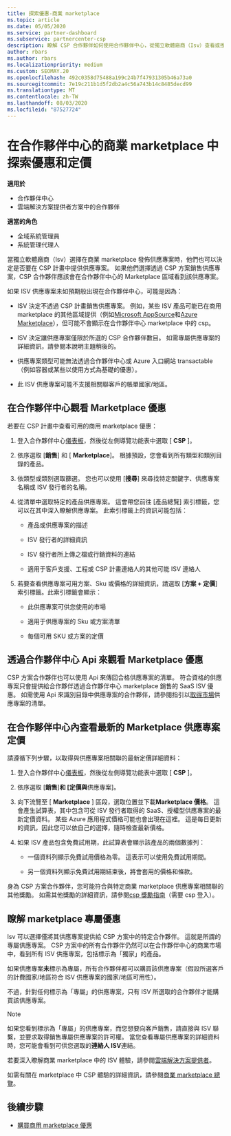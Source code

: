 ```yaml
---
title: 探索優惠-商業 marketplace
ms.topic: article
ms.date: 05/05/2020
ms.service: partner-dashboard
ms.subservice: partnercenter-csp
description: 瞭解 CSP 合作夥伴如何使用合作夥伴中心，從獨立軟體廠商（Isv）查看或搜尋 marketplace 提供的 SaaS 供應專案或定價。
author: rbars
ms.author: rbars
ms.localizationpriority: medium
ms.custom: SEOMAY.20
ms.openlocfilehash: 492c0358d75488a199c24b7f47931305b46a73a0
ms.sourcegitcommit: 7e19c211b1d5f2db2a4c56a743b14c8485decd99
ms.translationtype: MT
ms.contentlocale: zh-TW
ms.lasthandoff: 08/03/2020
ms.locfileid: "87527724"
---
```

# <a name="discover-offers-and-pricing-in-the-partner-center-commercial-marketplace"></a>在合作夥伴中心的商業 marketplace 中探索優惠和定價

**適用於**

- 合作夥伴中心
- 雲端解決方案提供者方案中的合作夥伴

**適當的角色**

- 全域系統管理員
- 系統管理代理人

當獨立軟體廠商（Isv）選擇在商業 marketplace 發佈供應專案時，他們也可以決定是否要在 CSP 計畫中提供供應專案。 如果他們選擇透過 CSP 方案銷售供應專案，CSP 合作夥伴應該會在合作夥伴中心的 Marketplace 區域看到該供應專案。

如果 ISV 供應專案未如預期般出現在合作夥伴中心，可能是因為：

- ISV 決定不透過 CSP 計畫銷售供應專案。 例如，某些 ISV 產品可能已在商用 marketplace 的其他區域提供（例如[Microsoft AppSource](https://appsource.microsoft.com/)和[Azure Marketplace](https://azuremarketplace.microsoft.com/)），但可能不會顯示在合作夥伴中心 marketplace 中的 csp。

- ISV 決定讓供應專案僅限於所選的 CSP 合作夥伴數目。 如需專屬供應專案的詳細資訊，請參閱本說明主題稍後的。

- 供應專案類型可能無法透過合作夥伴中心或 Azure 入口網站 transactable （例如容器或某些以使用方式為基礎的優惠）。

- 此 ISV 供應專案可能不支援相關聯客戶的帳單國家/地區。

## <a name="view-marketplace-offers-in-partner-center"></a>在合作夥伴中心觀看 Marketplace 優惠

若要在 CSP 計畫中查看可用的商用 marketplace 優惠： 

1. 登入合作夥伴中心[儀表板](https://partner.microsoft.com/dashboard)，然後從左側導覽功能表中選取 [ **CSP** ]。

2. 依序選取 [**銷售**] 和 [ **Marketplace**]。 根據預設，您會看到所有類型和類別目錄的產品。

3. 依類型或類別選取篩選。 您也可以使用 [**搜尋**] 來尋找特定關鍵字、供應專案名稱或 ISV 發行者的名稱。

4. 從清單中選取特定的產品供應專案。 這會帶您前往 [產品總覽] 索引標籤，您可以在其中深入瞭解供應專案。 此索引標籤上的資訊可能包括： 

    - 產品或供應專案的描述

    - ISV 發行者的詳細資訊

    - ISV 發行者所上傳之檔或行銷資料的連結

    - 適用于客戶支援、工程或 CSP 計畫連絡人的其他可能 ISV 連絡人

5. 若要查看供應專案可用方案、Sku 或價格的詳細資訊，請選取 [**方案 + 定價**] 索引標籤。此索引標籤會顯示：

    - 此供應專案可供您使用的市場

    - 適用于供應專案的 Sku 或方案清單

    - 每個可用 SKU 或方案的定價

## <a name="view-marketplace-offers-via-partner-center-apis"></a>透過合作夥伴中心 Api 來觀看 Marketplace 優惠

CSP 方案合作夥伴也可以使用 Api 來傳回合格供應專案的清單。 符合資格的供應專案只會提供給合作夥伴透過合作夥伴中心 marketplace 銷售的 SaaS ISV 優惠。 如需使用 Api 來識別目錄中供應專案的合作夥伴，請參閱指引以[取得市場](https://docs.microsoft.com/partner-center/develop/create-subscription-azure-marketplace-products#get-a-list-of-offers-for-a-market)供應專案的清單。

## <a name="view-the-latest-marketplace-offer-pricing-in-partner-center"></a>在合作夥伴中心內查看最新的 Marketplace 供應專案定價

請遵循下列步驟，以取得與供應專案相關聯的最新定價詳細資料：

1. 登入合作夥伴中心[儀表板](https://partner.microsoft.com/dashboard)，然後從左側導覽功能表中選取 [ **CSP** ]。

2. 依序選取 [**銷售**]**和 [定價與**供應專案]。

3. 向下流覽至 [ **Marketplace** ] 區段，選取位置並下載**Marketplace 價格**。 這會產生試算表，其中包含可從 ISV 發行者取得的 SaaS、授權型供應專案的最新定價資料。 某些 Azure 應用程式價格可能也會出現在這裡。 這是每日更新的資訊，因此您可以依自己的選擇，隨時檢查最新價格。

4. 如果 ISV 產品包含免費試用期，此試算表會顯示該產品的兩個數據列：

    - 一個資料列顯示免費試用價格為零。 這表示可以使用免費試用期間。

    - 另一個資料列顯示免費試用期結束後，將會套用的價格和條款。

身為 CSP 方案合作夥伴，您可能符合與特定商業 marketplace 供應專案相關聯的其他獎勵。 如需其他獎勵的詳細資訊，請參閱[csp 獎勵指南](https://aka.ms/partnerincentives)（需要 csp 登入）。

## <a name="learn-about-marketplace-exclusive-offers"></a>瞭解 marketplace 專屬優惠

Isv 可以選擇僅將其供應專案提供給 CSP 方案中的特定合作夥伴。 這就是所謂的專屬供應專案。 CSP 方案中的所有合作夥伴仍然可以在合作夥伴中心的商業市場中，看到所有 ISV 供應專案，包括標示為「獨家」的產品。

如果供應專案**未**標示為專屬，所有合作夥伴都可以購買該供應專案（假設所選客戶的計費國家/地區符合 ISV 供應專案的國家/地區可用性）。

不過，針對任何標示為「專屬」的供應專案，只有 ISV 所選取的合作夥伴才能購買該供應專案。

> [!NOTE]
> 如果您看到標示為「專屬」的供應專案，而您想要向客戶銷售，請直接與 ISV 聯繫，並要求取得銷售專屬供應專案的許可權。 當您查看專屬供應專案的詳細資料時，您可能會看到可供您選取的**連絡人 ISV**連結。

若要深入瞭解商業 marketplace 中的 ISV 體驗，請參閱[雲端解決方案提供者](https://docs.microsoft.com/azure/marketplace/cloud-solution-providers)。

如需有關在 marketplace 中 CSP 體驗的詳細資訊，請參閱[商業 marketplace 總覽](csp-commercial-marketplace-overview.md)。

## <a name="next-steps"></a>後續步驟

- [購買商用 marketplace 優惠](csp-commercial-marketplace-purchase.md)
